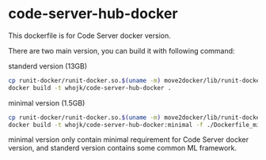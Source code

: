 # code-server-hub-docker

This dockerfile is for Code Server docker version.

There are two main version, you can build it with following command:

standerd version (13GB)
```bash
cp runit-docker/runit-docker.so.$(uname -m) move2docker/lib/runit-docker.so
docker build -t whojk/code-server-hub-docker .
```

minimal version (1.5GB)
```bash
cp runit-docker/runit-docker.so.$(uname -m) move2docker/lib/runit-docker.so
docker build -t whojk/code-server-hub-docker:minimal -f ./Dockerfile_minimal .
```

minimal version only contain minimal requirement for Code Server docker version, and standerd version contains some common ML framework.